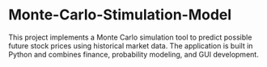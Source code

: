 # Monte-Carlo-Stimulation-Model
This project implements a Monte Carlo simulation tool to predict possible future stock prices using historical market data. The application is built in Python and combines finance, probability modeling, and GUI development.
